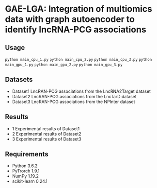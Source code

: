 # GAE-LGA: Integration of multiomics data with graph autoencoder to identify lncRNA-PCG associations

## Usage
```python main_cpu_1.py```
```python main_cpu_2.py```
```python main_cpu_3.py```
```python main_gpu_1.py```
```python main_gpu_2.py```
```python main_gpu_3.py```

## Datasets
  * Dataset1   LncRAN-PCG associations from the LncRNA2Target dataset
  * Dataset2   LncRAN-PCG associations from the LncTarD dataset
  * Dataset3   LncRAN-PCG associations from the NPInter dataset

## Results
 * 1    Experimental results of Dataset1
 * 2    Experimental results of Dataset2
 * 3    Experimental results of Dataset3

## Requirements
  * Python 3.6.2
  * PyTrorch 1.9.1
  * NumPy 1.19.2
  * scikit-learn 0.24.1

